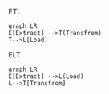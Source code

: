 
ETL 

``` mermaid
graph LR
E[Extract] -->T(Transfrom) 
T-->L[Load]
```

ELT

``` mermaid
graph LR
E[Extract] -->L(Load)
L-->T[Transfrom]
```



